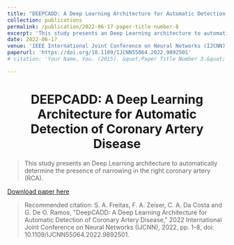 ```yaml
---
title: "DEEPCADD: A Deep Learning Architecture for Automatic Detection of Coronary Artery Disease"
collection: publications
permalink: /publication/2022-06-17-paper-title-number-8
excerpt: 'This study presents an Deep Learning architecture to automatically determine the presence of narrowing in the right coronary artery (RCA).'
date: 2022-06-17
venue: 'IEEE International Joint Conference on Neural Networks (IJCNN)'
paperurl: 'https://doi.org/10.1109/IJCNN55064.2022.9892501'
# citation: 'Your Name, You. (2015). &quot;Paper Title Number 3.&quot; <i>Journal 1</i>. 1(3).'

---
```


<h1 align="center">
  <a>DEEPCADD: A Deep Learning Architecture for Automatic Detection of Coronary Artery Disease</a>
  <br/> 
</h1>

> This study presents an Deep Learning architecture to automatically determine the presence of narrowing in the right coronary artery (RCA).

[Download paper here](https://doi.org/10.1109/IJCNN55064.2022.9892501)
<!-- Not available for download yet. -->

> Recommended citation: S. A. Freitas, F. A. Zeiser, C. A. Da Costa and G. De O. Ramos, "DeepCADD: A Deep Learning Architecture for Automatic Detection of Coronary Artery Disease," 2022 International Joint Conference on Neural Networks (IJCNN), 2022, pp. 1-8, doi: 10.1109/IJCNN55064.2022.9892501.

<!-- Sociedade Brasileira de Computação, 2021 . p. 26-29. DOI: https://doi.org/10.5753/ercas.2021.17431. -->
